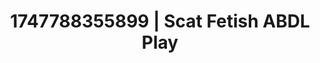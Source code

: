 ---
categories:
- Asian
- Face fucking
- Rough sex
- Erotic tension
- Public sex
image: /assets/images/1747788355899.jpg
layout: post
seo:
  description: Featured content with exclusive Scat Fetish, ABDL Play. HD images available.
  keywords: Scat Fetish, ABDL Play
  og_image: /assets/images/1747788355899.jpg
  schema_type: VisualArtwork
tags:
- ABDL Play
- '#1747788355899'
- Scat Fetish
title: 1747788355899 | Scat Fetish ABDL Play
---